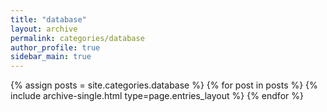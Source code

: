 ```yaml
---
title: "database"
layout: archive
permalink: categories/database
author_profile: true
sidebar_main: true
---
```


{% assign posts = site.categories.database %}
{% for post in posts %} {% include archive-single.html type=page.entries_layout %} {% endfor %}
